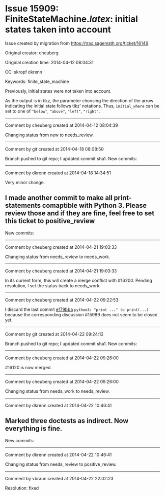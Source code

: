 # Issue 15909: FiniteStateMachine._latex_: initial states taken into account

Issue created by migration from https://trac.sagemath.org/ticket/16146

Original creator: cheuberg

Original creation time: 2014-04-12 08:04:31

CC:  skropf dkrenn

Keywords: finite_state_machine

Previously, initial states were not taken into account.

As the output is in tikz, the parameter choosing the direction of the arrow indicating the initial state follows tikz' notations. Thus, `initial_where` can be set to one of
`"below"`, `"above"`, `"left"`, `"right"`.


---

Comment by cheuberg created at 2014-04-12 08:04:39

Changing status from new to needs_review.


---

Comment by git created at 2014-04-18 08:08:50

Branch pushed to git repo; I updated commit sha1. New commits:


---

Comment by dkrenn created at 2014-04-18 14:34:51

Very minor change.

I made another commit to make all print-statements comaptible with Python 3. Please review those and if they are fine, feel free to set this ticket to positive_review
----
New commits:


---

Comment by cheuberg created at 2014-04-21 19:03:33

Changing status from needs_review to needs_work.


---

Comment by cheuberg created at 2014-04-21 19:03:33

In its current form, this will create a merge conflict with #16200. Pending resolution, I set the status back to needs_work.


---

Comment by cheuberg created at 2014-04-22 09:22:53

I discard the last commit [​ef79bba](http://git.sagemath.org/sage.git/commit/?id=ef79bba711b33471c4cfea3b0f518b511bf1f70e) `python3: "print ..." to print(...)` because the corresponding discussion #15989 does not seem to be closed yet.


---

Comment by git created at 2014-04-22 09:24:13

Branch pushed to git repo; I updated commit sha1. New commits:


---

Comment by cheuberg created at 2014-04-22 09:26:00

#16120 is now merged.


---

Comment by cheuberg created at 2014-04-22 09:26:00

Changing status from needs_work to needs_review.


---

Comment by dkrenn created at 2014-04-22 10:46:41

Marked three doctests as indirect. Now everything is fine.
----
New commits:


---

Comment by dkrenn created at 2014-04-22 10:46:41

Changing status from needs_review to positive_review.


---

Comment by vbraun created at 2014-04-22 22:02:23

Resolution: fixed

